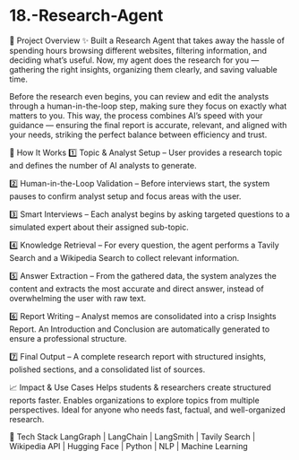# 18.-Research-Agent


🧠 Project Overview
✨ Built a Research Agent that takes away the hassle of spending hours browsing different websites, filtering information, and deciding what’s useful. Now, my agent does the research for you — gathering the right insights, organizing them clearly, and saving valuable time.

Before the research even begins, you can review and edit the analysts through a human-in-the-loop step, making sure they focus on exactly what matters to you. This way, the process combines AI’s speed with your guidance — ensuring the final report is accurate, relevant, and aligned with your needs, striking the perfect balance between efficiency and trust.

🎯 How It Works
1️⃣ Topic & Analyst Setup – User provides a research topic and defines the number of AI analysts to generate.

2️⃣ Human-in-the-Loop Validation – Before interviews start, the system pauses to confirm analyst setup and focus areas with the user.

3️⃣ Smart Interviews – Each analyst begins by asking targeted questions to a simulated expert about their assigned sub-topic.

4️⃣ Knowledge Retrieval – For every question, the agent performs a Tavily Search and a Wikipedia Search to collect relevant information.

5️⃣ Answer Extraction – From the gathered data, the system analyzes the content and extracts the most accurate and direct answer, instead of overwhelming the user with raw text.

6️⃣ Report Writing –
Analyst memos are consolidated into a crisp Insights Report.
An Introduction and Conclusion are automatically generated to ensure a professional structure.

7️⃣ Final Output – A complete research report with structured insights, polished sections, and a consolidated list of sources.

📈 Impact & Use Cases
Helps students & researchers create structured reports faster.
Enables organizations to explore topics from multiple perspectives.
Ideal for anyone who needs fast, factual, and well-organized research.

📌 Tech Stack
LangGraph | LangChain | LangSmith | Tavily Search | Wikipedia API | Hugging Face | Python | NLP | Machine Learning